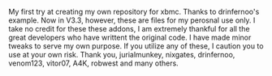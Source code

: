 My first try at creating my own repository for xbmc. Thanks to drinfernoo's example. Now in V3.3, however, these are files for my perosnal use only. I take no credit for these these addons, I am extremely thankful for all the great developers who have writtent the original code. I have made minor tweaks to serve my own purpose.  If you utilize any of these, I caution you to use at your own risk. Thank you, jurialmunkey, nixgates, drinfernoo, venom123, vitor07, A4K, robwest and many others.
